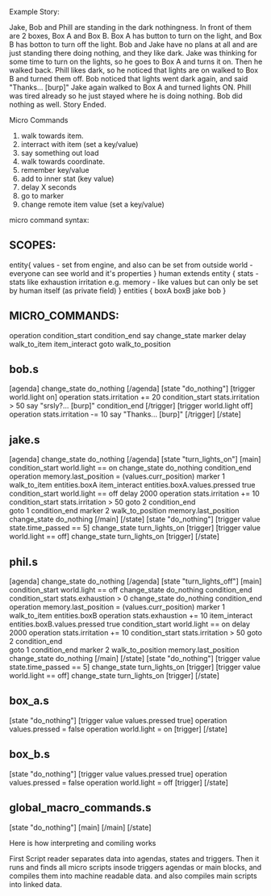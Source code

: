 Example Story:

Jake, Bob and Phill are standing in the dark nothingness. In front of them are 2 boxes, Box A and Box B.
Box A has button to turn on the light, and Box B has botton to turn off the light.
Bob and Jake have no plans at all and are just standing there doing nothing, and they like dark. 
Jake was thinking for some time to turn on the lights, so he goes to Box A and turns it on. Then he walked back.
Phill likes dark, so he noticed that lights are on walked to Box B and turned them off.
Bob noticed that lights went dark again, and said "Thanks... [burp]"
Jake again walked to Box A and turned lights ON. 
Phill was tired already so he just stayed where he is doing nothing. Bob did nothing as well.
Story Ended.


Micro Commands
1) walk towards item.
2) interract with item (set a key/value)
3) say something out load
4) walk towards coordinate.
5) remember key/value
6) add to inner stat (key value)
7) delay X seconds
8) go to marker
9) change remote item value (set a key/value)


micro command syntax:

SCOPES:
-------------------
entity{
	values - set from engine, and also can be set from outside
	world - everyone can see world and it's properties
}
human extends entity {
	stats - stats like exhaustion irritation e.g.
	memory - like values but can only be set by human itself (as private field)
}
entities {
	boxA
	boxB
	jake
	bob
}


MICRO_COMMANDS:
----------------------
operation
condition_start
condition_end
say
change_state
marker
delay
walk_to_item
item_interact
goto
walk_to_position


bob.s
--------
[agenda]
    change_state do_nothing
[/agenda]
[state "do_nothing"]
	[trigger world.light on]
		operation stats.irritation += 20
		condition_start stats.irritation > 50
			say "srsly?... [burp]"
		condition_end
	[/trigger]
	[trigger world.light off]
		operation stats.irritation -= 10
		say "Thanks... [burp]"
	[/trigger]
[/state]




jake.s
--------
[agenda]
	change_state do_nothing
[/agenda]
[state "turn_lights_on"]
	[main]
		condition_start world.light == on
			change_state do_nothing
		condition_end
		operation memory.last_position = (values.curr_position)
		marker 1
		walk_to_item entities.boxA
		item_interact entities.boxA.values.pressed true
		condition_start world.light == off
			delay 2000
			operation stats.irritation += 10
			condition_start stats.irritation > 50
				goto 2
			condition_end	
			goto 1
		condition_end
		marker 2
		walk_to_position memory.last_position
		change_state do_nothing
	[/main]
[/state]
[state "do_nothing"]
	[trigger value state.time_passed == 5]
		change_state turn_lights_on
	[trigger]
	[trigger value world.light == off]
		change_state turn_lights_on
	[trigger]
[/state]


phil.s
--------
[agenda]
	change_state do_nothing
[/agenda]
[state "turn_lights_off"]
	[main]
		condition_start world.light == off
			change_state do_nothing
		condition_end
		condition_start stats.exhaustion > 0
			change_state do_nothing
		condition_end		
		operation memory.last_position = (values.curr_position)
		marker 1
		walk_to_item entities.boxB
		operation stats.exhaustion += 10
		item_interact entities.boxB.values.pressed true
		condition_start world.light == on
			delay 2000
			operation stats.irritation += 10
			condition_start stats.irritation > 50
				goto 2
			condition_end	
			goto 1
		condition_end
		marker 2
		walk_to_position memory.last_position
		change_state do_nothing
	[/main]
[/state]
[state "do_nothing"]
	[trigger value state.time_passed == 5]
		change_state turn_lights_on
	[trigger]
	[trigger value world.light == off]
		change_state turn_lights_on
	[trigger]
[/state]


box_a.s
--------
[state "do_nothing"]
	[trigger value values.pressed true]
		operation values.pressed = false
		operation world.light = on
	[trigger]
[/state]

box_b.s
--------
[state "do_nothing"]
	[trigger value values.pressed true]
		operation values.pressed = false
		operation world.light = off
	[trigger]
[/state]


global_macro_commands.s
-------------------------
[state "do_nothing"]
    [main]
    [/main]
[/state]


Here is how interpreting and comiling works

First Script reader separates data into agendas, states and triggers.
Then it runs and finds all micro scripts insode triggers agendas or main blocks, and compiles them into
machine readable data. and also compiles main scripts into linked data.

